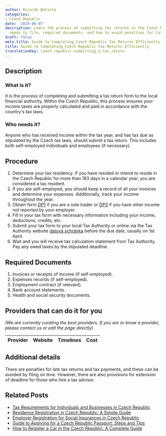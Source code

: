```yaml
---
author: Ricardo Batista
categories:
- Czech Republic
date: '2024-06-07'
description: Learn the process of submitting tax returns in the Czech Republic, who
  needs to file, required documents, and how to avoid penalties for late submissions.
draft: false
meta_title: Guide to Completing Czech Republic Tax Returns Efficiently
title: Guide to Completing Czech Republic Tax Returns Efficiently
translationKey: czech-republic-submitting_a_tax_return
---
```


## Description
### What is it?
It is the process of completing and submitting a tax return form to the local financial authority. Within the Czech Republic, this process ensures your income taxes are properly calculated and paid in accordance with the country's tax laws.

### Who needs it?
Anyone who has received income within the tax year, and has tax due as stipulated by the Czech tax laws, should submit a tax return. This includes both self-employed individuals and employees (if necessary).

## Procedure
1. Determine your tax residency. If you have resided or intend to reside in the Czech Republic for more than 183 days in a calendar year, you are considered a tax resident.
2. If you are self-employed, you should keep a record of all your invoices and determine your expenses. Additionally, track your income throughout the year.
3. Obtain form [DP1](https://www.financnisprava.cz/cs/dane-a-pojistne/danove-tiskopisy) if you are a sole trader or [DP3](https://www.financnisprava.cz/cs/dane-a-pojistne/danove-tiskopisy) if you have other income not reported by your employer.
4. Fill in your tax form with necessary information including your income, deductions, credits, etc.
5. Submit your tax form to your local Tax Authority or online via the Tax Authority website [datová schránka](https://www.financnisprava.cz/cs/elektronicke-sluzby/dataove-schranky) before the due date, usually on 1st April.
6. Wait and you will receive tax calculation statement from Tax Authority. Pay any owed taxes by the stipulated deadline.

## Required Documents
1. Invoices or receipts of income (if self-employed).
2. Expenses records (if self-employed).
3. Employment contract (if relevant).
4. Bank account statements.
5. Health and social security documents.

## Providers that can do it for you

_(We are currently curating the best providers. If you are or know a provider, please contact us or edit the page directly)_

| Provider        |     Website     |     Timelines    |       Cost      |
| :-------------: | :-------------: |  :-------------: | :-------------: |

## Additional details
There are penalties for late tax returns and tax payments, and these can be avoided by filing on time. However, there are also provisions for extension of deadline for those who hire a tax advisor.


## Related Posts

- [Tax Requirements for Individuals and Businesses in Czech Republic](https://tramitit.com/guides/czech-republic/tax_payment/)
- [Residence Registration in Czech Republic: A Simple Guide](https://tramitit.com/guides/czech-republic/residence_registration_for_foreigners/)
- [Employer Registration for Social Insurances in Czech Republic](https://tramitit.com/guides/czech-republic/employer_registration_for_social_insurance/)
- [Guide to Applying for a Czech Republic Passport: Steps and Tips](https://tramitit.com/guides/czech-republic/application_for_issuing_a_passport/)
- [How to Register a Car in the Czech Republic: A Complete Guide](https://tramitit.com/guides/czech-republic/car_registration/)